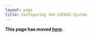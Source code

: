 ```yaml
---
layout: page
title: Configuring the LOCKSS System
---
```


**This page has moved [here](2.0-alpha1/configuring).**
